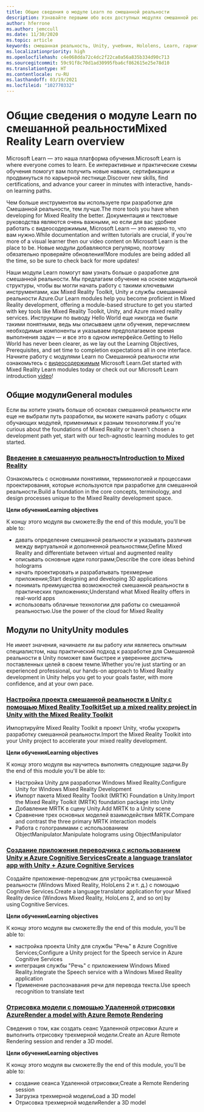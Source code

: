 ```yaml
---
title: Общие сведения о модуле Learn по смешанной реальности
description: Узнавайте первыми обо всех доступных модулях смешанной реальности, размещаемых на платформе Microsoft Learn.
author: hferrone
ms.author: jemccull
ms.date: 11/30/2020
ms.topic: article
keywords: смешанная реальность, Unity, учебник, Hololens, Learn, гарнитура смешанной реальности, гарнитура Windows Mixed Reality, гарнитура виртуальной реальности, что такое виртуальная реальность, что такое дополненная реальность, MRTK, Mixed Reality Toolkit, перевод с одного языка на другой, Azure, Azure Cognitive Services, Microsoft Learn
ms.localizationpriority: high
ms.openlocfilehash: c4e068dda72c4dc2f22ca0a56a835b334d90c713
ms.sourcegitcommit: 59c91f8c70d1ad30995fba6cf862615e25e78d10
ms.translationtype: HT
ms.contentlocale: ru-RU
ms.lasthandoff: 03/19/2021
ms.locfileid: "102770332"
---
```

# <a name="mixed-reality-learn-overview"></a><span data-ttu-id="96492-104">Общие сведения о модуле Learn по смешанной реальности</span><span class="sxs-lookup"><span data-stu-id="96492-104">Mixed Reality Learn overview</span></span>

<span data-ttu-id="96492-105">Microsoft Learn — это наша платформа обучения.</span><span class="sxs-lookup"><span data-stu-id="96492-105">Microsoft Learn is where everyone comes to learn.</span></span> <span data-ttu-id="96492-106">Ее интерактивные и практические схемы обучения помогут вам получить новые навыки, сертификации и продвинуться по карьерной лестнице.</span><span class="sxs-lookup"><span data-stu-id="96492-106">Discover new skills, find certifications, and advance your career in minutes with interactive, hands-on learning paths.</span></span> 

<span data-ttu-id="96492-107">Чем больше инструментов вы используете при разработке для Смешанной реальности, тем лучше.</span><span class="sxs-lookup"><span data-stu-id="96492-107">The more tools you have when developing for Mixed Reality the better.</span></span> <span data-ttu-id="96492-108">Документация и текстовые руководства являются очень важными, но если для вас удобнее работать с видеосодержимым, Microsoft Learn — это именно то, что вам нужно.</span><span class="sxs-lookup"><span data-stu-id="96492-108">While documentation and written tutorials are crucial, if you're more of a visual learner then our video content on Microsoft Learn is the place to be.</span></span> <span data-ttu-id="96492-109">Новые модули добавляются регулярно, поэтому обязательно проверяйте обновления!</span><span class="sxs-lookup"><span data-stu-id="96492-109">More modules are being added all the time, so be sure to check back for more updates!</span></span>

<span data-ttu-id="96492-110">Наши модули Learn помогут вам узнать больше о разработке для смешанной реальности. Мы предлагаем обучение на основе модульной структуры, чтобы вы могли начать работу с такими ключевыми инструментами, как Mixed Reality Toolkit, Unity и службы смешанной реальности Azure.</span><span class="sxs-lookup"><span data-stu-id="96492-110">Our Learn modules help you become proficient in Mixed Reality development, offering a module-based structure to get you started with key tools like Mixed Reality Toolkit, Unity, and Azure mixed reality services.</span></span> <span data-ttu-id="96492-111">Инструкции по выводу Hello World еще никогда не были такими понятными, ведь мы описываем цели обучения, перечисляем необходимые компоненты и указываем предполагаемое время выполнения задач — и все это в одном интерфейсе.</span><span class="sxs-lookup"><span data-stu-id="96492-111">Getting to Hello World has never been clearer, as we lay out the Learning Objectives, Prerequisites, and set time to completion expectations all in one interface.</span></span> <span data-ttu-id="96492-112">Начните работу с модулями Learn по Смешанной реальности или ознакомьтесь с [видеосодержимым](https://channel9.msdn.com/Blogs/One-Dev-Minute/What-is-Microsoft-Learn) Microsoft Learn.</span><span class="sxs-lookup"><span data-stu-id="96492-112">Get started with Mixed Reality Learn modules today or check out our Microsoft Learn introduction [video](https://channel9.msdn.com/Blogs/One-Dev-Minute/What-is-Microsoft-Learn)!</span></span>

## <a name="general-modules"></a><span data-ttu-id="96492-113">Общие модули</span><span class="sxs-lookup"><span data-stu-id="96492-113">General modules</span></span>

<span data-ttu-id="96492-114">Если вы хотите узнать больше об основах смешанной реальности или еще не выбрали путь разработки, вы можете начать работу с общих обучающих модулей, применимых к разным технологиям.</span><span class="sxs-lookup"><span data-stu-id="96492-114">If you're curious about the foundations of Mixed Reality or haven't chosen a development path yet, start with our tech-agnostic learning modules to get started.</span></span>

### <a name="introduction-to-mixed-reality"></a>[<span data-ttu-id="96492-115">Введение в смешанную реальность</span><span class="sxs-lookup"><span data-stu-id="96492-115">Introduction to Mixed Reality</span></span>](/learn/modules/intro-to-mixed-reality/)

<span data-ttu-id="96492-116">Ознакомьтесь с основными понятиями, терминологией и процессами проектирования, которые используются при разработке для смешанной реальности.</span><span class="sxs-lookup"><span data-stu-id="96492-116">Build a foundation in the core concepts, terminology, and design processes unique to the Mixed Reality development space.</span></span>

<span data-ttu-id="96492-117">**Цели обучения**</span><span class="sxs-lookup"><span data-stu-id="96492-117">**Learning objectives**</span></span>

<span data-ttu-id="96492-118">К концу этого модуля вы сможете:</span><span class="sxs-lookup"><span data-stu-id="96492-118">By the end of this module, you'll be able to:</span></span>

* <span data-ttu-id="96492-119">давать определение смешанной реальности и указывать различия между виртуальной и дополненной реальностями;</span><span class="sxs-lookup"><span data-stu-id="96492-119">Define Mixed Reality and differentiate between virtual and augmented reality</span></span>
* <span data-ttu-id="96492-120">описывать основные идеи голограмм;</span><span class="sxs-lookup"><span data-stu-id="96492-120">Describe the core ideas behind holograms</span></span>
* <span data-ttu-id="96492-121">начать проектировать и разрабатывать трехмерные приложения;</span><span class="sxs-lookup"><span data-stu-id="96492-121">Start designing and developing 3D applications</span></span>
* <span data-ttu-id="96492-122">понимать преимущества возможностей смешанной реальности в практических приложениях;</span><span class="sxs-lookup"><span data-stu-id="96492-122">Understand what Mixed Reality offers in real-world apps</span></span>
* <span data-ttu-id="96492-123">использовать облачные технологии для работы со смешанной реальностью.</span><span class="sxs-lookup"><span data-stu-id="96492-123">Use the power of the cloud for Mixed Reality</span></span>

## <a name="unity-modules"></a><span data-ttu-id="96492-124">Модули по Unity</span><span class="sxs-lookup"><span data-stu-id="96492-124">Unity modules</span></span>

<span data-ttu-id="96492-125">Не имеет значения, начинаете ли вы работу или являетесь опытным специалистом, наш практический подход к разработке для Смешанной реальности в Unity поможет вам быстрее и увереннее достичь поставленных целей в своем темпе.</span><span class="sxs-lookup"><span data-stu-id="96492-125">Whether you're just starting or an experienced professional, our hands-on approach to Mixed Reality development in Unity helps you get to your goals faster, with more confidence, and at your own pace.</span></span>

### <a name="set-up-a-mixed-reality-project-in-unity-with-the-mixed-reality-toolkit"></a>[<span data-ttu-id="96492-126">Настройка проекта смешанной реальности в Unity с помощью Mixed Reality Toolkit</span><span class="sxs-lookup"><span data-stu-id="96492-126">Set up a mixed reality project in Unity with the Mixed Reality Toolkit</span></span>](/learn/modules/mixed-reality-toolkit-project-unity/)

<span data-ttu-id="96492-127">Импортируйте Mixed Reality Toolkit в проект Unity, чтобы ускорить разработку смешанной реальности.</span><span class="sxs-lookup"><span data-stu-id="96492-127">Import the Mixed Reality Toolkit into your Unity project to accelerate your mixed reality development.</span></span>

<span data-ttu-id="96492-128">**Цели обучения**</span><span class="sxs-lookup"><span data-stu-id="96492-128">**Learning objectives**</span></span>

<span data-ttu-id="96492-129">К концу этого модуля вы научитесь выполнять следующие задачи.</span><span class="sxs-lookup"><span data-stu-id="96492-129">By the end of this module you'll be able to:</span></span>

* <span data-ttu-id="96492-130">Настройка Unity для разработки Windows Mixed Reality.</span><span class="sxs-lookup"><span data-stu-id="96492-130">Configure Unity for Windows Mixed Reality Development</span></span>
* <span data-ttu-id="96492-131">Импорт пакета Mixed Reality Toolkit (MRTK) Foundation в Unity.</span><span class="sxs-lookup"><span data-stu-id="96492-131">Import the Mixed Reality Toolkit (MRTK) foundation package into Unity</span></span>
* <span data-ttu-id="96492-132">Добавление MRTK в сцену Unity.</span><span class="sxs-lookup"><span data-stu-id="96492-132">Add MRTK to a Unity scene</span></span>
* <span data-ttu-id="96492-133">Сравнение трех основных моделей взаимодействия MRTK.</span><span class="sxs-lookup"><span data-stu-id="96492-133">Compare and contrast the three primary MRTK interaction models</span></span>
* <span data-ttu-id="96492-134">Работа с голограммами с использованием ObjectManipulator.</span><span class="sxs-lookup"><span data-stu-id="96492-134">Manipulate holograms using ObjectManipulator</span></span>

### <a name="create-a-language-translator-app-with-unity--azure-cognitive-services"></a>[<span data-ttu-id="96492-135">Создание приложения переводчика с использованием Unity и Azure Cognitive Services</span><span class="sxs-lookup"><span data-stu-id="96492-135">Create a language translator app with Unity + Azure Cognitive Services</span></span>](/learn/modules/create-language-translator-mixed-reality-application-unity-azure-cognitive-services/)

<span data-ttu-id="96492-136">Создайте приложение-переводчик для устройства смешанной реальности (Windows Mixed Reality, HoloLens 2 и т. д.) с помощью Cognitive Services.</span><span class="sxs-lookup"><span data-stu-id="96492-136">Create a language translator application for your Mixed Reality device (Windows Mixed Reality, HoloLens 2, and so on) by using Cognitive Services.</span></span>

<span data-ttu-id="96492-137">**Цели обучения**</span><span class="sxs-lookup"><span data-stu-id="96492-137">**Learning objectives**</span></span>

<span data-ttu-id="96492-138">К концу этого модуля вы сможете:</span><span class="sxs-lookup"><span data-stu-id="96492-138">By the end of this module, you'll be able to:</span></span>

* <span data-ttu-id="96492-139">настройка проекта Unity для службы "Речь" в Azure Cognitive Services;</span><span class="sxs-lookup"><span data-stu-id="96492-139">Configure a Unity project for the Speech service in Azure Cognitive Services</span></span>
* <span data-ttu-id="96492-140">интеграция службы "Речь" с приложением Windows Mixed Reality.</span><span class="sxs-lookup"><span data-stu-id="96492-140">Integrate the Speech service with a Windows Mixed Reality application</span></span>
* <span data-ttu-id="96492-141">Применение распознавания речи для перевода текста.</span><span class="sxs-lookup"><span data-stu-id="96492-141">Use speech recognition to translate text</span></span>

### <a name="render-a-model-with-azure-remote-rendering"></a>[<span data-ttu-id="96492-142">Отрисовка модели с помощью Удаленной отрисовки Azure</span><span class="sxs-lookup"><span data-stu-id="96492-142">Render a model with Azure Remote Rendering</span></span>](/learn/modules/render-model-azure-remote-rendering-unity/)

<span data-ttu-id="96492-143">Сведения о том, как создать сеанс Удаленной отрисовки Azure и выполнить отрисовку трехмерной модели.</span><span class="sxs-lookup"><span data-stu-id="96492-143">Create an Azure Remote Rendering session and render a 3D model.</span></span>

<span data-ttu-id="96492-144">**Цели обучения**</span><span class="sxs-lookup"><span data-stu-id="96492-144">**Learning objectives**</span></span>

<span data-ttu-id="96492-145">К концу этого модуля вы сможете:</span><span class="sxs-lookup"><span data-stu-id="96492-145">By the end of this module, you'll be able to:</span></span>

* <span data-ttu-id="96492-146">создание сеанса Удаленной отрисовки;</span><span class="sxs-lookup"><span data-stu-id="96492-146">Create a Remote Rendering session</span></span>
* <span data-ttu-id="96492-147">Загрузка трехмерной модели</span><span class="sxs-lookup"><span data-stu-id="96492-147">Load a 3D model</span></span>
* <span data-ttu-id="96492-148">Отрисовка трехмерной модели</span><span class="sxs-lookup"><span data-stu-id="96492-148">Render a 3D model</span></span>